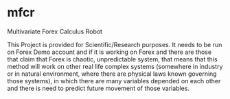 # mfcr
Multivariate Forex Calculus Robot

This Project is provided for Scientific/Research purposes. It needs to be run on Forex Demo account and if it is working on Forex
and there are those that claim that Forex is chaotic, unpredictable system, that means that this method will work on other real life
complex systems (somewhere in industry or in natural environment, where there are physical laws known governing those systems),
in which there are many variables depended on each other and there is need to predict future movement of those variables.
